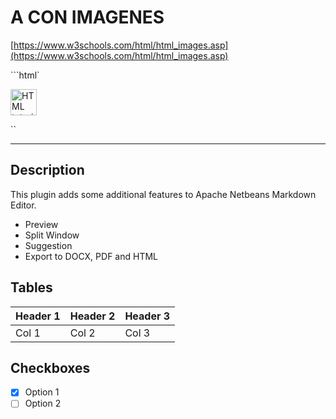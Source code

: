 # A  CON IMAGENES 
[https://www.w3schools.com/html/html_images.asp](https://www.w3schools.com/html/html_images.asp)


```html`

<a href="default.asp">
  <img src="smiley.gif" alt="HTML tutorial" style="width:42px;height:42px;">
</a>


``

***

## Description
This plugin adds some additional features to Apache Netbeans Markdown Editor.
- Preview
- Split Window
- Suggestion
- Export to DOCX, PDF and HTML

## Tables

| Header 1 | Header 2 |  Header 3 |
|----------|----------|-----------|
|   Col 1  |   Col 2  |   Col 3   |

## Checkboxes

- [x] Option 1
- [ ] Option 2
